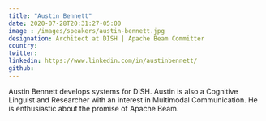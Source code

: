 ```yaml
---
title: "Austin Bennett"
date: 2020-07-28T20:31:27-05:00
image : /images/speakers/austin-bennett.jpg
designation: Architect at DISH | Apache Beam Committer
country: 
twitter: 
linkedin: https://www.linkedin.com/in/austinbennett/
github: 
---
```


Austin Bennett develops systems for DISH. Austin is also a Cognitive Linguist and Researcher with an interest in Multimodal Communication. He is enthusiastic about the promise of Apache Beam.

